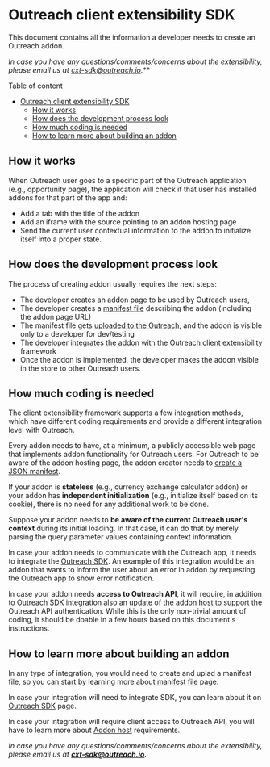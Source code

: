 # Outreach client extensibility SDK

This document contains all the information a developer needs to create an Outreach addon.

*In case you have any questions/comments/concerns about the extensibility, please email us at cxt-sdk@outreach.io.***

Table of content

- [Outreach client extensibility SDK](#outreach-client-extensibility-sdk)
  - [How it works](#how-it-works)
  - [How does the development process look](#how-does-the-development-process-look)
  - [How much coding is needed](#how-much-coding-is-needed)
  - [How to learn more about building an addon](#how-to-learn-more-about-building-an-addon)

## How it works

When Outreach user goes to a specific part of the Outreach application (e.g., opportunity page), the application will check if that user has installed addons for that part of the app and:

- Add a tab with the title of the addon
- Add an iframe with the source pointing to an addon hosting page
- Send the current user contextual information to the addon to initialize itself into a proper state.

## How does the development process look

The process of creating addon usually requires the next steps:

- The developer creates an addon page to be used by Outreach users,
- The developer creates a [manifest file](/docs/manifest.md)  describing the addon (including the addon page URL)
- The manifest file gets [uploaded to the Outreach](/docs/manifest.md#uploading-the-manifest), and the addon is visible only to a developer for dev/testing
- The developer [integrates the addon](/docs/host.md) with the Outreach client extensibility framework
- Once the addon is implemented, the developer makes the addon visible in the store to other Outreach users.

## How much coding is needed

The client extensibility framework supports a few integration methods, which have different coding requirements and provide a different integration level with Outreach.

Every addon needs to have, at a minimum, a publicly accessible web page that implements addon functionality for Outreach users. For Outreach to be aware of the addon hosting page, the addon creator needs to  [create a JSON manifest](/docs/manifest.md).

If your addon is **stateless** (e.g., currency exchange calculator addon)  or your addon has **independent initialization** (e.g., initialize itself based on its cookie), there is no need for any additional work to be done.

Suppose your addon needs to **be aware of the current Outreach user's context** during its initial loading. In that case, it can do that by merely parsing the query parameter values containing context information.

In case your addon needs to communicate with the Outreach app, it needs to integrate the [Outreach SDK](/docs/sdk.md).
An example of this integration would be an addon that wants to inform the user about an error in addon by requesting the Outreach app to show error notification.

In case your addon needs **access to Outreach API**,  it will require, in addition to [Outreach SDK](/docs/sdk.md) integration also an update of [the addon host](/docs/host.md) to support the Outreach API authentication.
While this is the only non-trivial amount of coding, it should be doable in a few hours based on this document's instructions.

## How to learn more about building an addon

In any type of integration, you would need to create and uplad a manifest file, so you can start by learning more about [manifest file](/docs/manifest.md) page.

In case your integration will need to integrate SDK, you can learn about it on [Outreach SDK](/docs/sdk.md) page.

In case your integration will require client access to Outreach API, you will have to learn more about [Addon host](/docs/host.md) requirements.

*In case you have any questions/comments/concerns about the extensibility, please email us at **cxt-sdk@outreach.io.***
